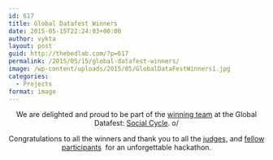 ```yaml
---
id: 617
title: Global Datafest Winners
date: 2015-05-15T22:24:03+00:00
author: vykta
layout: post
guid: http://thebedlab.com/?p=617
permalink: /2015/05/15/global-datafest-winners/
image: /wp-content/uploads/2015/05/GlobalDataFestWinners1.jpg
categories:
  - Projects
format: image
---
```

<p style="text-align: center;">
  We are delighted and proud to be part of the <a href="https://twitter.com/DatafestNet/status/599313618648190976" target="_blank">winning team</a> at the Global Datafest: <a href="https://twitter.com/social_cycle" target="_blank">Social Cycle</a>. o/
</p>

<p style="text-align: center;">
  Congratulations to all the winners and thank you to all the <a href="http://www.global.datafest.net/about/judges" target="_blank">judges</a>, and <a href="http://www.global.datafest.net/projects" target="_blank">fellow participants</a>  for an unforgettable hackathon.
</p>